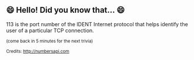 ## :smile: Hello! Did you know that... :smile:
113 is the port number of the IDENT Internet protocol that helps identify the user of a particular TCP connection.

<sup>(come back in 5 minutes for the next trivia)</sup>


<sup>Credits: http://numbersapi.com</sup>
